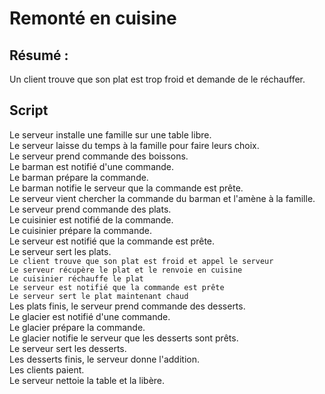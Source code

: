 Remonté en cuisine
===================

Résumé : 
------

Un client trouve que son plat est trop froid et demande de le réchauffer.

Script
------

Le serveur installe une famille sur une table libre.  
Le serveur laisse du temps à la famille pour faire leurs choix.  
Le serveur prend commande des boissons.  
Le barman est notifié d'une commande.  
Le barman prépare la commande.  
Le barman notifie le serveur que la commande est prête.  
Le serveur vient chercher la commande du barman et l'amène à la famille.  
Le serveur prend commande des plats.  
Le cuisinier est notifié de la commande.  
Le cuisinier prépare la commande.  
Le serveur est notifié que la commande est prête.  
Le serveur sert les plats.  
`Le client trouve que son plat est froid et appel le serveur`    
`Le serveur récupère le plat et le renvoie en cuisine`  
`Le cuisinier réchauffe le plat  `  
`Le serveur est notifié que la commande est prête  `  
`Le serveur sert le plat maintenant chaud  `  
Les plats finis, le serveur prend commande des desserts.  
Le glacier est notifié d'une commande.  
Le glacier prépare la commande.  
Le glacier notifie le serveur que les desserts sont prêts.  
Le serveur sert les desserts.  
Les desserts finis, le serveur donne l'addition.  
Les clients paient.  
Le serveur nettoie la table et la libère.
